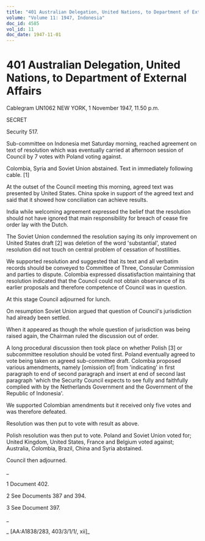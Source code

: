 ```yaml
---
title: "401 Australian Delegation, United Nations, to Department of External Affairs"
volume: "Volume 11: 1947, Indonesia"
doc_id: 4585
vol_id: 11
doc_date: 1947-11-01
---
```


# 401 Australian Delegation, United Nations, to Department of External Affairs

Cablegram UN1062 NEW YORK, 1 November 1947, 11.50 p.m.

SECRET

Security 517.

Sub-committee on Indonesia met Saturday morning, reached agreement on text of resolution which was eventually carried at afternoon session of Council by 7 votes with Poland voting against.

Colombia, Syria and Soviet Union abstained. Text in immediately following cable. [1]

At the outset of the Council meeting this morning, agreed text was presented by United States. China spoke in support of the agreed text and said that it showed how conciliation can achieve results.

India while welcoming agreement expressed the belief that the resolution should not have ignored that main responsibility for breach of cease fire order lay with the Dutch.

The Soviet Union condemned the resolution saying its only improvement on United States draft [2] was deletion of the word 'substantial', stated resolution did not touch on central problem of cessation of hostilities.

We supported resolution and suggested that its text and all verbatim records should be conveyed to Committee of Three, Consular Commission and parties to dispute. Colombia expressed dissatisfaction maintaining that resolution indicated that the Council could not obtain observance of its earlier proposals and therefore competence of Council was in question.

At this stage Council adjourned for lunch.

On resumption Soviet Union argued that question of Council's jurisdiction had already been settled.

When it appeared as though the whole question of jurisdiction was being raised again, the Chairman ruled the discussion out of order.

A long procedural discussion then took place on whether Polish [3] or subcommittee resolution should be voted first. Poland eventually agreed to vote being taken on agreed sub-committee draft. Colombia proposed various amendments, namely [omission of] from 'indicating' in first paragraph to end of second paragraph and insert at end of second last paragraph 'which the Security Council expects to see fully and faithfully complied with by the Netherlands Government and the Government of the Republic of Indonesia'.

We supported Colombian amendments but it received only five votes and was therefore defeated.

Resolution was then put to vote with result as above.

Polish resolution was then put to vote. Poland and Soviet Union voted for; United Kingdom, United States, France and Belgium voted against; Australia, Colombia, Brazil, China and Syria abstained.

Council then adjourned.

_

1 Document 402.

2 See Documents 387 and 394.

3 See Document 397.

_

_ [AA:A1838/283, 403/3/1/1/, xii]_

